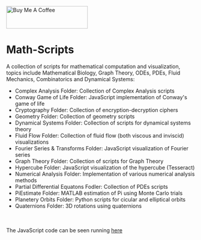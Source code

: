 <a href="https://www.buymeacoffee.com/BambooFlower" target="_blank"><img src="https://cdn.buymeacoffee.com/buttons/v2/default-yellow.png" alt="Buy Me A Coffee" style="height: 60px !important;width: 217px !important;" ></a>
 
# Math-Scripts

A collection of scripts for mathematical computation and visualization, topics include Mathematical Biology, Graph Theory, 
ODEs, PDEs, Fluid Mechanics, Combinatorics and Dynamical Systems:

- Complex Analysis Folder: Collection of Complex Analysis scripts 
- Conway Game of Life Folder: JavaScript implementation of Conway's game of life
- Cryptography Folder: Collection of encryption-decryption ciphers
- Geometry Folder: Collection of geometry scripts
- Dynamical Systems Folder: Collection of scripts for dynamical systems theory 
- Fluid Flow Folder: Collection of fluid flow (both viscous and inviscid) visualizations
- Fourier Series & Transforms Folder: JavaScript visualization of Fourier series 
- Graph Theory Folder: Collection of scripts for Graph Theory
- Hypercube Folder: JavaScript visualization of the hypercube (Tesseract)
- Numerical Analysis Folder: Implementation of various numerical analysis methods
- Partial Differential Equatons Fodler: Collection of PDEs scripts
- PiEstimate Folder: MATLAB estimation of Pi using Monte Carlo trials
- Planetery Orbits Folder: Python scripts for cicular and elliptical orbits
- Quaternions Folder: 3D rotations using quaternions 

<br/><br/>
The  JavaScript code can be seen running [here](https://bambooflower.github.io/Math-Scripts/)






